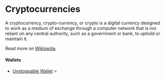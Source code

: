 # Cryptocurrencies

A cryptocurrency, crypto-currency, or crypto is a digital currency designed to work as a medium of exchange through a computer network that is not reliant on any central authority, such as a government or bank, to uphold or maintain it.

Read more on [Wikipedia](https://en.wikipedia.org/wiki/Cryptocurrency).

#### Wallets
- [Unstoppable Wallet](https://unstoppable.money) ⭐
